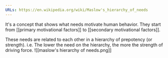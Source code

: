 ```yaml
---
URLs: https://en.wikipedia.org/wiki/Maslow's_hierarchy_of_needs
---
```

It's a concept that shows what needs motivate human behavior. They start from [[primary motivational factors]] to [[secondary motivational factors]].

These needs are related to each other in a hierarchy of prepotency (or strength). i.e. The lower the need on the hierarchy, the more the strength of driving force. 
![[maslow's hierarchy of needs.png]]